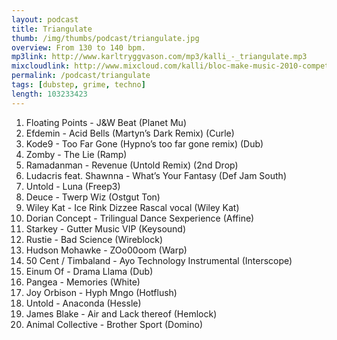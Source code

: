 ```yaml
---
layout: podcast
title: Triangulate
thumb: /img/thumbs/podcast/triangulate.jpg
overview: From 130 to 140 bpm.
mp3link: http://www.karltryggvason.com/mp3/kalli_-_triangulate.mp3
mixcloudlink: http://www.mixcloud.com/kalli/bloc-make-music-2010-competition-mix/
permalink: /podcast/triangulate
tags: [dubstep, grime, techno]
length: 103233423
---
```


01. Floating Points - J&amp;W Beat (Planet Mu)
02. Efdemin - Acid Bells (Martyn’s Dark Remix) (Curle)
03. Kode9 - Too Far Gone (Hypno’s too far gone remix) (Dub)
04. Zomby - The Lie (Ramp)
05. Ramadanman - Revenue (Untold Remix) (2nd Drop)
06. Ludacris feat. Shawnna - What’s Your Fantasy (Def Jam South)
07. Untold - Luna (Freep3)
08. Deuce - Twerp Wiz (Ostgut Ton)
09. Wiley Kat - Ice Rink Dizzee Rascal vocal (Wiley Kat)
10. Dorian Concept - Trilingual Dance Sexperience (Affine)
11. Starkey - Gutter Music VIP (Keysound)
12. Rustie - Bad Science (Wireblock)
13. Hudson Mohawke - ZOo00oom (Warp)
14. 50 Cent / Timbaland - Ayo Technology Instrumental (Interscope)
15. Einum Of - Drama Llama (Dub)
16. Pangea - Memories (White)
17. Joy Orbison - Hyph Mngo (Hotflush)
18. Untold - Anaconda (Hessle)
19. James Blake - Air and Lack thereof (Hemlock)
20. Animal Collective - Brother Sport (Domino)
